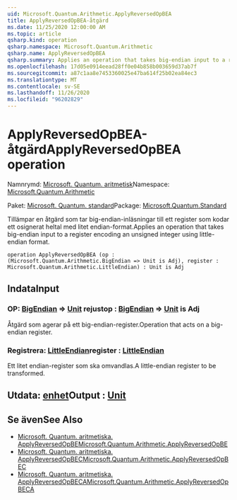 ```yaml
---
uid: Microsoft.Quantum.Arithmetic.ApplyReversedOpBEA
title: ApplyReversedOpBEA-åtgärd
ms.date: 11/25/2020 12:00:00 AM
ms.topic: article
qsharp.kind: operation
qsharp.namespace: Microsoft.Quantum.Arithmetic
qsharp.name: ApplyReversedOpBEA
qsharp.summary: Applies an operation that takes big-endian input to a register encoding an unsigned integer using little-endian format.
ms.openlocfilehash: 17d05e0914eead28ff0e04b858b003659d37ab7f
ms.sourcegitcommit: a87c1aa8e7453360025e47ba614f25b02ea84ec3
ms.translationtype: MT
ms.contentlocale: sv-SE
ms.lasthandoff: 11/26/2020
ms.locfileid: "96202829"
---
```

# <a name="applyreversedopbea-operation"></a><span data-ttu-id="c2463-102">ApplyReversedOpBEA-åtgärd</span><span class="sxs-lookup"><span data-stu-id="c2463-102">ApplyReversedOpBEA operation</span></span>

<span data-ttu-id="c2463-103">Namnrymd: [Microsoft. Quantum. aritmetisk](xref:Microsoft.Quantum.Arithmetic)</span><span class="sxs-lookup"><span data-stu-id="c2463-103">Namespace: [Microsoft.Quantum.Arithmetic](xref:Microsoft.Quantum.Arithmetic)</span></span>

<span data-ttu-id="c2463-104">Paket: [Microsoft. Quantum. standard](https://nuget.org/packages/Microsoft.Quantum.Standard)</span><span class="sxs-lookup"><span data-stu-id="c2463-104">Package: [Microsoft.Quantum.Standard](https://nuget.org/packages/Microsoft.Quantum.Standard)</span></span>


<span data-ttu-id="c2463-105">Tillämpar en åtgärd som tar big-endian-inläsningar till ett register som kodar ett osignerat heltal med litet endian-format.</span><span class="sxs-lookup"><span data-stu-id="c2463-105">Applies an operation that takes big-endian input to a register encoding an unsigned integer using little-endian format.</span></span>

```qsharp
operation ApplyReversedOpBEA (op : (Microsoft.Quantum.Arithmetic.BigEndian => Unit is Adj), register : Microsoft.Quantum.Arithmetic.LittleEndian) : Unit is Adj
```


## <a name="input"></a><span data-ttu-id="c2463-106">Indata</span><span class="sxs-lookup"><span data-stu-id="c2463-106">Input</span></span>

### <a name="op--bigendian--unit--is-adj"></a><span data-ttu-id="c2463-107">OP: [BigEndian](xref:Microsoft.Quantum.Arithmetic.BigEndian) => [Unit](xref:microsoft.quantum.lang-ref.unit)  rejust</span><span class="sxs-lookup"><span data-stu-id="c2463-107">op : [BigEndian](xref:Microsoft.Quantum.Arithmetic.BigEndian) => [Unit](xref:microsoft.quantum.lang-ref.unit)  is Adj</span></span>

<span data-ttu-id="c2463-108">Åtgärd som agerar på ett big-endian-register.</span><span class="sxs-lookup"><span data-stu-id="c2463-108">Operation that acts on a big-endian register.</span></span>


### <a name="register--littleendian"></a><span data-ttu-id="c2463-109">Registrera: [LittleEndian](xref:Microsoft.Quantum.Arithmetic.LittleEndian)</span><span class="sxs-lookup"><span data-stu-id="c2463-109">register : [LittleEndian](xref:Microsoft.Quantum.Arithmetic.LittleEndian)</span></span>

<span data-ttu-id="c2463-110">Ett litet endian-register som ska omvandlas.</span><span class="sxs-lookup"><span data-stu-id="c2463-110">A little-endian register to be transformed.</span></span>



## <a name="output--unit"></a><span data-ttu-id="c2463-111">Utdata: [enhet](xref:microsoft.quantum.lang-ref.unit)</span><span class="sxs-lookup"><span data-stu-id="c2463-111">Output : [Unit](xref:microsoft.quantum.lang-ref.unit)</span></span>



## <a name="see-also"></a><span data-ttu-id="c2463-112">Se även</span><span class="sxs-lookup"><span data-stu-id="c2463-112">See Also</span></span>

- [<span data-ttu-id="c2463-113">Microsoft. Quantum. aritmetiska. ApplyReversedOpBE</span><span class="sxs-lookup"><span data-stu-id="c2463-113">Microsoft.Quantum.Arithmetic.ApplyReversedOpBE</span></span>](xref:Microsoft.Quantum.Arithmetic.ApplyReversedOpBE)
- [<span data-ttu-id="c2463-114">Microsoft. Quantum. aritmetiska. ApplyReversedOpBEC</span><span class="sxs-lookup"><span data-stu-id="c2463-114">Microsoft.Quantum.Arithmetic.ApplyReversedOpBEC</span></span>](xref:Microsoft.Quantum.Arithmetic.ApplyReversedOpBEC)
- [<span data-ttu-id="c2463-115">Microsoft. Quantum. aritmetiska. ApplyReversedOpBECA</span><span class="sxs-lookup"><span data-stu-id="c2463-115">Microsoft.Quantum.Arithmetic.ApplyReversedOpBECA</span></span>](xref:Microsoft.Quantum.Arithmetic.ApplyReversedOpBECA)